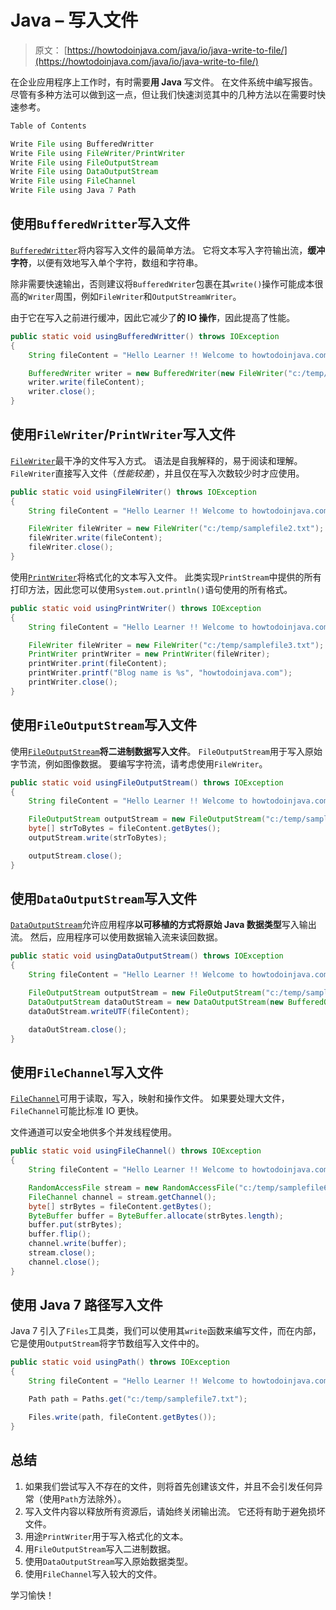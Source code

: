 # Java – 写入文件

> 原文： [https://howtodoinjava.com/java/io/java-write-to-file/](https://howtodoinjava.com/java/io/java-write-to-file/)

在企业应用程序上工作时，有时需要**用 Java** 写文件。 在文件系统中编写报告。 尽管有多种方法可以做到这一点，但让我们快速浏览其中的几种方法以在需要时快速参考。

```java
Table of Contents

Write File using BufferedWritter
Write File using FileWriter/PrintWriter
Write File using FileOutputStream
Write File using DataOutputStream
Write File using FileChannel
Write File using Java 7 Path
```

## 使用`BufferedWritter`写入文件

[`BufferedWritter`](https://docs.oracle.com/javase/10/docs/api/java/io/BufferedWriter.html)将内容写入文件的最简单方法。 它将文本写入字符输出流，**缓冲字符**，以便有效地写入单个字符，数组和字符串。

除非需要快速输出，否则建议将`BufferedWriter`包裹在其`write()`操作可能成本很高的`Writer`周围，例如`FileWriter`和`OutputStreamWriter`。

由于它在写入之前进行缓冲，因此它减少了**的 IO 操作**，因此提高了性能。

```java
public static void usingBufferedWritter() throws IOException 
{
	String fileContent = "Hello Learner !! Welcome to howtodoinjava.com.";

	BufferedWriter writer = new BufferedWriter(new FileWriter("c:/temp/samplefile1.txt"));
	writer.write(fileContent);
	writer.close();
}

```

## 使用`FileWriter`/`PrintWriter`写入文件

[`FileWriter`](https://docs.oracle.com/javase/10/docs/api/java/io/FileWriter.html)最干净的文件写入方式。 语法是自我解释的，易于阅读和理解。 `FileWriter`直接写入文件（*性能较差*），并且仅在写入次数较少时才应使用。

```java
public static void usingFileWriter() throws IOException 
{
	String fileContent = "Hello Learner !! Welcome to howtodoinjava.com.";

	FileWriter fileWriter = new FileWriter("c:/temp/samplefile2.txt");
    fileWriter.write(fileContent);
    fileWriter.close();
}

```

使用[`PrintWriter`](https://docs.oracle.com/javase/10/docs/api/java/io/PrintWriter.html)将格式化的文本写入文件。 此类实现`PrintStream`中提供的所有打印方法，因此您可以使用`System.out.println()`语句使用的所有格式。

```java
public static void usingPrintWriter() throws IOException 
{
	String fileContent = "Hello Learner !! Welcome to howtodoinjava.com.";

	FileWriter fileWriter = new FileWriter("c:/temp/samplefile3.txt");
    PrintWriter printWriter = new PrintWriter(fileWriter);
    printWriter.print(fileContent);
    printWriter.printf("Blog name is %s", "howtodoinjava.com");
    printWriter.close();
}

```

## 使用`FileOutputStream`写入文件

使用[`FileOutputStream`](https://docs.oracle.com/javase/10/docs/api/java/io/FileOutputStream.html)**将二进制数据写入文件**。 `FileOutputStream`用于写入原始字节流，例如图像数据。 要编写字符流，请考虑使用`FileWriter`。

```java
public static void usingFileOutputStream() throws IOException 
{
	String fileContent = "Hello Learner !! Welcome to howtodoinjava.com.";

	FileOutputStream outputStream = new FileOutputStream("c:/temp/samplefile4.txt");
    byte[] strToBytes = fileContent.getBytes();
    outputStream.write(strToBytes);

    outputStream.close();
}

```

## 使用`DataOutputStream`写入文件

[`DataOutputStream`](https://docs.oracle.com/javase/10/docs/api/java/io/DataOutputStream.html)允许应用程序**以可移植的方式将原始 Java 数据类型**写入输出流。 然后，应用程序可以使用数据输入流来读回数据。

```java
public static void usingDataOutputStream() throws IOException 
{
	String fileContent = "Hello Learner !! Welcome to howtodoinjava.com.";

	FileOutputStream outputStream = new FileOutputStream("c:/temp/samplefile5.txt");
	DataOutputStream dataOutStream = new DataOutputStream(new BufferedOutputStream(outputStream));
	dataOutStream.writeUTF(fileContent);

	dataOutStream.close();
}

```

## 使用`FileChannel`写入文件

[`FileChannel`](https://docs.oracle.com/javase/10/docs/api/java/nio/channels/FileChannel.html)可用于读取，写入，映射和操作文件。 如果要处理大文件，`FileChannel`可能比标准 IO 更快。

文件通道可以安全地供多个并发线程使用。

```java
public static void usingFileChannel() throws IOException 
{
	String fileContent = "Hello Learner !! Welcome to howtodoinjava.com.";

	RandomAccessFile stream = new RandomAccessFile("c:/temp/samplefile6.txt", "rw");
    FileChannel channel = stream.getChannel();
    byte[] strBytes = fileContent.getBytes();
    ByteBuffer buffer = ByteBuffer.allocate(strBytes.length);
    buffer.put(strBytes);
    buffer.flip();
    channel.write(buffer);
    stream.close();
    channel.close();
}

```

## 使用 Java 7 路径写入文件

Java 7 引入了`Files`工具类，我们可以使用其`write`函数来编写文件，而在内部，它是使用`OutputStream`将字节数组写入文件中的。

```java
public static void usingPath() throws IOException 
{
	String fileContent = "Hello Learner !! Welcome to howtodoinjava.com.";

	Path path = Paths.get("c:/temp/samplefile7.txt");

    Files.write(path, fileContent.getBytes());
}

```

## 总结

1.  如果我们尝试写入不存在的文件，则将首先创建该文件，并且不会引发任何异常（使用`Path`方法除外）。
2.  写入文件内容以释放所有资源后，请始终关闭输出流。 它还将有助于避免损坏文件。
3.  用途`PrintWriter`用于写入格式化的文本。
4.  用`FileOutputStream`写入二进制数据。
5.  使用`DataOutputStream`写入原始数据类型。
6.  使用`FileChannel`写入较大的文件。

学习愉快！